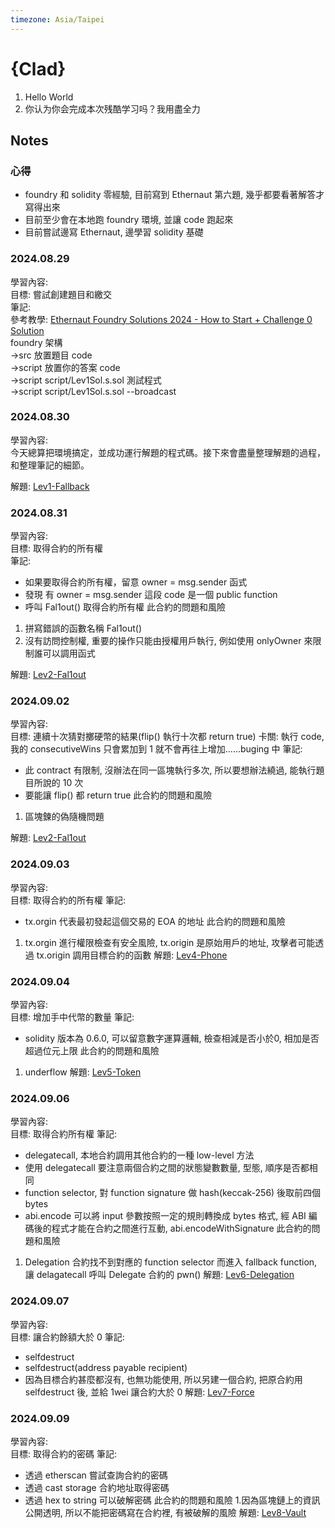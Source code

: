 ```yaml
---
timezone: Asia/Taipei
---
```


# {Clad}

1. Hello World
2. 你认为你会完成本次残酷学习吗？我用盡全力

## Notes

<!-- Content_START -->

### 心得
- foundry 和 solidity 零經驗, 目前寫到 Ethernaut 第六題, 幾乎都要看著解答才寫得出來
- 目前至少會在本地跑 foundry 環境, 並讓 code 跑起來
- 目前嘗試邊寫 Ethernaut, 邊學習 solidity 基礎

### 2024.08.29
學習內容:  
目標: 嘗試創建題目和繳交  
筆記:  
  參考教學: [Ethernaut Foundry Solutions 2024 - How to Start + Challenge 0 Solution](https://www.youtube.com/watch?v=UWy-CcnulCA&t=1406s)  
  foundry 架構  
  ->src 放置題目 code  
  ->script 放置你的答案 code  
  ->script script/Lev1Sol.s.sol 測試程式  
  ->script script/Lev1Sol.s.sol --broadcast  
  
### 2024.08.30
學習內容:  
今天總算把環境搞定，並成功運行解題的程式碼。接下來會盡量整理解題的過程，和整理筆記的細節。  

解題:
  [Lev1-Fallback](./Writeup/Clad/script/Lev1Sol.s.sol)

### 2024.08.31
學習內容:  
目標: 取得合約的所有權  
筆記:   
  - 如果要取得合約所有權，留意 owner = msg.sender 函式
  - 發現 有 owner = msg.sender 這段 code 是一個 public function
  - 呼叫 Fal1out() 取得合約所有權
此合約的問題和風險
  1. 拼寫錯誤的函數名稱 Fal1out()
  2. 沒有訪問控制權, 重要的操作只能由授權用戶執行, 例如使用 onlyOwner 來限制誰可以調用函式
       
解題:
  [Lev2-Fal1out](./Writeup/Clad/script/Lev2Sol.s.sol)

### 2024.09.02
學習內容:  
目標: 連續十次猜對擲硬幣的結果(flip() 執行十次都 return true)
卡關: 執行 code, 我的 consecutiveWins 只會累加到 1 就不會再往上增加......buging 中
筆記:   
  - 此 contract 有限制, 沒辦法在同一區塊執行多次, 所以要想辦法繞過, 能執行題目所說的 10 次
  - 要能讓 flip() 都 return true
此合約的問題和風險
  1. 區塊鍊的偽隨機問題
       
解題:
  [Lev2-Fal1out](./Writeup/Clad/script/Lev3Sol.s.sol)

### 2024.09.03
學習內容:  
目標: 取得合約的所有權
筆記:   
  - tx.orgin 代表最初發起這個交易的 EOA 的地址 
此合約的問題和風險
  1. tx.orgin 進行權限檢查有安全風險, tx.origin 是原始用戶的地址, 攻擊者可能透過 tx.origin 調用目標合約的函數
解題:
  [Lev4-Phone](./Writeup/Clad/script/Lev4Sol.s.sol)

### 2024.09.04
學習內容:  
目標: 增加手中代幣的數量
筆記:   
  -  solidity 版本為 0.6.0, 可以留意數字運算邏輯, 檢查相減是否小於0, 相加是否超過位元上限
此合約的問題和風險
  1. underflow
解題:
  [Lev5-Token](./Writeup/Clad/script/Lev5Sol.s.sol)

### 2024.09.06
學習內容:  
目標: 取得合約所有權
筆記:   
  - delegatecall, 本地合約調用其他合約的一種 low-level 方法
  - 使用 delegatecall 要注意兩個合約之間的狀態變數數量, 型態, 順序是否都相同
  - function selector, 對 function signature 做 hash(keccak-256) 後取前四個 bytes
  - abi.encode 可以將 input 參數按照一定的規則轉換成 bytes 格式, 經 ABI 編碼後的程式才能在合約之間進行互動, abi.encodeWithSignature
此合約的問題和風險
  1. Delegation 合約找不到對應的 function selector 而進入 fallback function, 讓 delagatecall 呼叫 Delegate 合約的 pwn()
解題:
  [Lev6-Delegation](./Writeup/Clad/script/Lev6Sol.s.sol)

### 2024.09.07
學習內容:  
目標: 讓合約餘額大於 0
筆記:   
  - selfdestruct
  - selfdestruct(address payable recipient)
  - 因為目標合約甚麼都沒有, 也無功能使用, 所以另建一個合約, 把原合約用 selfdestruct 後, 並給 1wei 讓合約大於 0
解題:
  [Lev7-Force](./Writeup/Clad/script/Lev7Sol.s.sol)

### 2024.09.09
學習內容:  
目標: 取得合約的密碼
筆記:   
  - 透過 etherscan 嘗試查詢合約的密碼
  - 透過 cast storage 合約地址取得密碼
  - 透過 hex to string 可以破解密碼
此合約的問題和風險
  1.因為區塊鏈上的資訊公開透明, 所以不能把密碼寫在合約裡, 有被破解的風險
解題:
  [Lev8-Vault](./Writeup/Clad/script/Lev8Sol.s.sol)
<!-- Content_END -->
